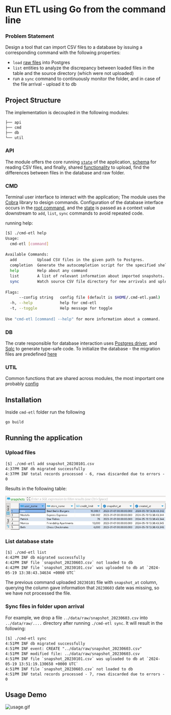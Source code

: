 # Run ETL using Go from the command line

### Problem Statement

Design a tool that can import CSV files to a database by issuing a corresponding command with the following properties:

- `load` [raw files](../data/raw/) into Postgres
- `list` entities to analyze the discrepancy between loaded files in the table and the source directory (which were not uploaded)
- run a `sync` command to continuously monitor the folder, and in case of the file arrival - upload it to db

## Project Structure

The implementation is decoupled in the following modules:

```
├── api
├── cmd
├── db
└── util
```

### API

The module offers the core running [`state`](./api/api.go) of the application, [schema](./api/models.go) for reading CSV files, and finally, shared [functionality](./api/services.go) to upload, find the differences between files in the database and raw folder.

### CMD

Terminal user interface to interact with the application; The module uses the [Cobra](https://github.com/spf13/cobra) library to design commands. Configuration of the database interface occurs in the [root command](./cmd/root.go), and the [state](./api/api.go) is passed as a context value downstream to `add`, `list`, `sync` commands to avoid repeated code.

running help:

```bash
[$] ./cmd-etl help
Usage:
  cmd-etl [command]

Available Commands:
  add         Upload CSV files in the given path to Postgres.
  completion  Generate the autocompletion script for the specified shell
  help        Help about any command
  list        A list of relevant information about imported snapshots.
  sync        Watch source CSV file directory for new arrivals and upload new files to the db

Flags:
      --config string   config file (default is $HOME/.cmd-etl.yaml)
  -h, --help            help for cmd-etl
  -t, --toggle          Help message for toggle

Use "cmd-etl [command] --help" for more information about a command.
```

### DB

The crate responsible for database interaction uses [Postgres driver](https://github.com/jackc/pgx), and [Sqlc](https://github.com/sqlc-dev/sqlc) to generate type-safe code. To initialize the database - the migration files are predefined [here](./db/migration/)

### UTIL

Common functions that are shared across modules, the most important one probably [config](./util/config.go)

## Installation

Inside `cmd-etl` folder run the following

```bash
go build
```

## Running the application

### Upload files

```
[$] ./cmd-etl add snapshot_20230101.csv
4:37PM INF db migrated successfully
4:37PM INF total records processed - 6, rows discarded due to errors - 0
```

Results in the following table:

![load](../resources/load.png)

### List database state

```
[$] ./cmd-etl list
4:42PM INF db migrated successfully
4:42PM INF file `snapshot_20230603.csv` not loaded to db
4:42PM INF file `snapshot_20230101.csv` was uploaded to db at `2024-05-19 13:38:43.34634 +0000 UTC`
```

The previous command uploaded `20230101` file with `snapshot_at` column, querying the column gave information that `20230603` date was missing, so we have not processed the file.

### Sync files in folder upon arrival

For example, we drop a file `../data/raw/snapshot_20230603.csv` into `../data/raw/....` directory after running `./cmd-etl sync`. It will result in the following:

```
[$] ./cmd-etl sync
4:51PM INF db migrated successfully
4:51PM INF event: CREATE "../data/raw/snapshot_20230603.csv"
4:51PM INF modified file: ../data/raw/snapshot_20230603.csv
4:51PM INF file `snapshot_20230101.csv` was uploaded to db at `2024-05-19 13:51:19.130658 +0000 UTC`
4:51PM INF file `snapshot_20230603.csv` not loaded to db
4:51PM INF total records processed - 7, rows discarded due to errors - 0

```

## Usage Demo

![usage.gif](../resources/usage.gif)

